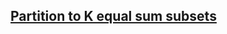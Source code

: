 ## <a href="https://www.codingninjas.com/codestudio/problems/partition-to-k-equal-sum-subsets_843262?source=youtube&campaign=Recursion_Fraz&utm_source=youtube&utm_medium=affiliate&utm_campaign=Recursion_Fraz&leftPanelTab=0">Partition to K equal sum subsets</a>
